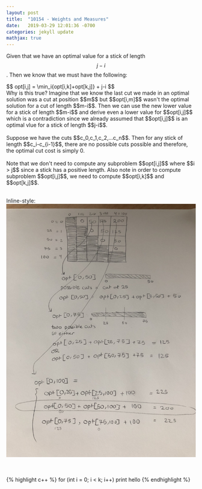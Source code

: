 ```yaml
---
layout: post
title:  "10154 - Weights and Measures"
date:   2019-03-29 12:01:36 -0700
categories: jekyll update
mathjax: true
---
```


Given that we have an optimal value for a stick of length $$j-i$$. Then we know that we must have the following:
<br>
<div center>
$$ opt[i,j] = \min_i{opt[i,k]+opt[k,j]} + j-i $$
</div>
Why is this true?
Imagine that we know the last cut we made in an optimal solution was a cut at position $$m$$ but $$opt[i,m]$$ wasn't the optimal solution for a cut of length $$m-i$$. Then we can use the new lower value for a stick of length $$m-i$$ and derive even a lower value for $$opt[i,j]$$ which is a contradiction since we already assumed that $$opt[i,j]$$ is an optimal vlue for a stick of length $$j-i$$. 
<br>
<br>
Suppose we have the cuts $$c_0,c_1,c_2,...c_n$$. Then for any stick of length $$c_i-c_{i-1}$$, there are no possible cuts possible and therefore, the optimal cut cost is simply 0.
<br>
<br>
Note that we don't need to compute any subproblem $$opt[i,j]$$ where $$i > j$$ since a stick has a positive length. Also note in order to compute subproblem $$opt[i,j]$$, we need to compute $$opt[i,k]$$ and $$opt[k,j]$$. 
<br>
<br>

Inline-style: 
![alt text](https://github.com/strncat/strncat.github.io/blob/master/_posts/img.jpeg "Logo Title Text 1")

<br>
<br>
{% highlight c++ %}
for (int i = 0; i < k; i++)
	print hello
{% endhighlight %}

